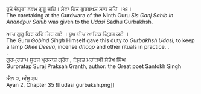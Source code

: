 ਹੁਤੋ ਦੇਹੁਰਾ ਨਵਮ ਗੁਰੂ ਜਹਿਂ। ਸੇਵਾ ਹਿਤ ਗੁਰਬਖਸ਼ ਸਾਧ ਤਹਿਂ ।੧੬।  
The caretaking at the Gurdwara of the Ninth Guru *Sis Ganj Sahib in Anandpur Sahib* was given to the *Udasi* Sadhu Gurbakhsh.  
  
ਆਪ ਗੁਰੂ ਥਿਰ ਕਰਿ ਤਿਹ ਗਏ । ਧੂਪ ਦੀਪ ਆਦਿਕ ਕ੍ਰਿਤ ਕਏ ।  
The Guru *Gobind Singh* Himself gave this duty *to Gurbakhsh Udasi*, to keep a lamp *Ghee Deeva*, incense *dhoop* and other rituals in practice. .  
.  
ਗੁਰਪ੍ਰਤਾਪ ਸੂਰਜ ਪ੍ਰਕਾਸ਼ ਗ੍ਰੰਥ , ਕ੍ਰਿਤ ਮਹਾਂਕਵੀ ਸੰਤੋਖ ਸਿੰਘ  
Gurpratap Suraj Praksah Granth, author: the Great poet Santokh Singh  
  
ਐਨ ੨, ਅੰਸੂ ੩੫  
Ayan 2, Chapter 35
![[udasi gurbaksh.png]]